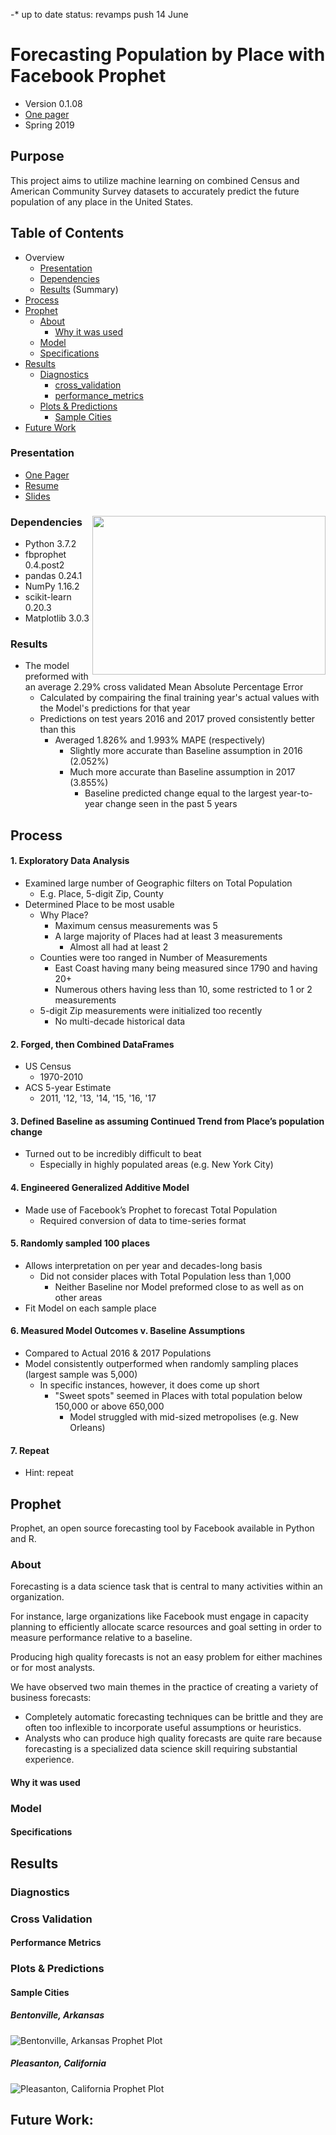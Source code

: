 -* up to date status: revamps push 14 June
# Forecasting Population by Place with Facebook Prophet
- Version 0.1.08
- [One pager](https://github.com/gumdropsteve/project-capstone/blob/master/presentation/one_pager.pdf)
- Spring 2019
## Purpose
This project aims to utilize machine learning on combined Census and American Community Survey datasets to accurately predict the future population of any place in the United States.
## Table of Contents
- Overview
  - [Presentation](https://github.com/gumdropsteve/project-capstone/blob/master/README.md#presentation) 
  - [Dependencies](https://github.com/gumdropsteve/project-capstone/blob/master/README.md#dependencies-)
  - [Results](https://github.com/gumdropsteve/project-capstone/blob/master/README.md#results) (Summary)
- [Process](https://github.com/gumdropsteve/project-capstone/blob/master/README.md#process)
- [Prophet](https://github.com/gumdropsteve/project-capstone/blob/master/README.md#prophet)
    - [About](https://github.com/gumdropsteve/project-capstone/blob/master/README.md#about)
      - [Why it was used](https://github.com/gumdropsteve/project-capstone/blob/master/README.md#why-it-was-used)
    - [Model](https://github.com/gumdropsteve/project-capstone/blob/master/README.md#model)
    - [Specifications](https://github.com/gumdropsteve/project-capstone/blob/master/README.md#specifications)
- [Results](https://github.com/gumdropsteve/project-capstone/blob/master/README.md#results)
  - [Diagnostics](https://github.com/gumdropsteve/project-capstone/blob/master/README.md#diagnostics)
    - [cross_validation](https://github.com/gumdropsteve/project-capstone/blob/master/README.md#cross-validation)
    - [performance_metrics](https://github.com/gumdropsteve/project-capstone/blob/master/README.md#preformance-metrics)
  - [Plots & Predictions](https://github.com/gumdropsteve/project-capstone/blob/master/README.md#plots--predictions)
    - [Sample Cities](https://github.com/gumdropsteve/project-capstone/blob/master/README.md#sample-cities)
- [Future Work](https://github.com/gumdropsteve/project-capstone/blob/master/README.md#future-work)
### Presentation
- [One Pager](https://github.com/gumdropsteve/project-capstone/blob/master/presentation/project_capstone_1pager.pdf)
- [Resume](https://github.com/gumdropsteve/project-capstone/blob/master/presentation/may_2019.pdf)
- [Slides](https://docs.google.com/presentation/d/13fey4Nzs-MHNS3qDf0GmpccINqg_SIVSE6mhTkwsUiM/edit?usp=sharing)
### Dependencies <img align="right" width="372.6" height="253.8" src="https://github.com/gumdropsteve/project-capstone/blob/master/presentation/images/tech-used-Screenshot_2019-04-11%20project_capstone_1pager.png">
- Python 3.7.2  
- fbprophet 0.4.post2
- pandas 0.24.1
- NumPy 1.16.2
- scikit-learn 0.20.3
- Matplotlib 3.0.3
### Results
- The model preformed with an average 2.29% cross validated Mean Absolute Percentage Error
    - Calculated by compairing the final training year's actual values with the Model's predictions for that year
    - Predictions on test years 2016 and 2017 proved consistently better than this
        - Averaged 1.826% and 1.993% MAPE (respectively)
            - Slightly more accurate than Baseline assumption in 2016 (2.052%)
            - Much more accurate than Baseline assumption in 2017 (3.855%)
                - Baseline predicted change equal to the largest year-to-year change seen in the past 5 years
## Process
#### 1. Exploratory Data Analysis 
  - Examined large number of Geographic filters on Total Population
    - E.g. Place, 5-digit Zip, County
  - Determined Place to be most usable
    - Why Place?
      - Maximum census measurements was 5
      - A large majority of Places had at least 3 measurements 
        - Almost all had at least 2
    - Counties were too ranged in Number of Measurements
      - East Coast having many being measured since 1790 and having 20+ 
      - Numerous others having less than 10, some restricted to 1 or 2 measurements
    - 5-digit Zip measurements were initialized too recently
      - No multi-decade historical data 
#### 2. Forged, then Combined DataFrames
  - US Census 
    - 1970-2010 
  - ACS 5-year Estimate 
    - 2011, '12, '13, '14, '15, '16, '17  

#### 3. Defined Baseline as assuming Continued Trend from Place’s population change  
  - Turned out to be incredibly difficult to beat
    - Especially in highly populated areas (e.g. New York City)

#### 4. Engineered Generalized Additive Model 
 - Made use of Facebook’s Prophet to forecast Total Population 
   - Required conversion of data to time-series format

#### 5. Randomly sampled 100 places
  - Allows interpretation on per year and decades-long basis
    - Did not consider places with Total Population less than 1,000
      - Neither Baseline nor Model preformed close to as well as on other areas
  - Fit Model on each sample place

#### 6. Measured Model Outcomes v. Baseline Assumptions
  - Compared to Actual 2016 & 2017 Populations
  - Model consistently outperformed when randomly sampling places (largest sample was 5,000)
    - In specific instances, however, it does come up short
      - "Sweet spots" seemed in Places with total population below 150,000 or above 650,000
        - Model struggled with mid-sized metropolises (e.g. New Orleans)
        
#### 7. Repeat 
  - Hint: repeat
## Prophet
Prophet, an open source forecasting tool by Facebook available in Python and R. 
### About
Forecasting is a data science task that is central to many activities within an organization. 

For instance, large organizations like Facebook must engage in capacity planning to efficiently allocate scarce resources and goal setting in order to measure performance relative to a baseline. 

Producing high quality forecasts is not an easy problem for either machines or for most analysts. 

We have observed two main themes in the practice of creating a variety of business forecasts:
- Completely automatic forecasting techniques can be brittle and they are often too inflexible to incorporate useful assumptions or heuristics.
- Analysts who can produce high quality forecasts are quite rare because forecasting is a specialized data science skill requiring substantial experience.
#### Why it was used
### Model
#### Specifications

## Results  
### Diagnostics
### Cross Validation
#### Performance Metrics
### Plots & Predictions
#### Sample Cities
##### Bentonville, Arkansas
![Bentonville, Arkansas Prophet Plot](https://github.com/gumdropsteve/project-capstone/blob/master/presentation/images/bentonville_prophet.png)
##### Pleasanton, California
![Pleasanton, California Prophet Plot](https://github.com/gumdropsteve/project-capstone/blob/master/presentation/images/pleasanton_prophet.png)

## Future Work:
